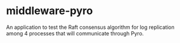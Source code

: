 # middleware-pyro
An application to test the Raft consensus algorithm for log replication among 4 processes that will communicate through Pyro.
